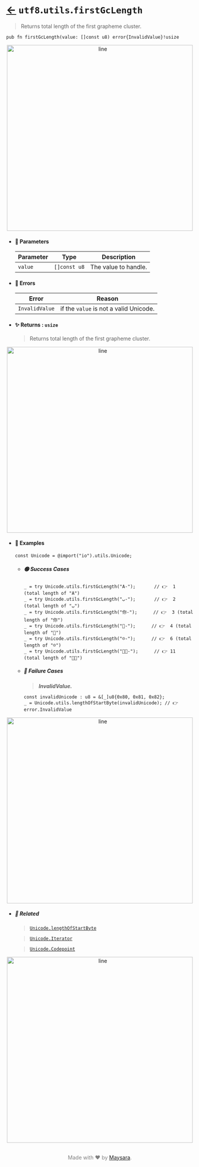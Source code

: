 # [←](../Unicode.md) `utf8`.`utils`.`firstGcLength`

> Returns total length of the first grapheme cluster.

```zig
pub fn firstGcLength(value: []const u8) error{InvalidValue}!usize
```


<div align="center">
<img src="https://raw.githubusercontent.com/maysara-elshewehy/io-bench/refs/heads/main/dist/img/md/line.png" alt="line" style="width:500px;"/>
</div>

- #### 🧩 Parameters

    | Parameter | Type         | Description          |
    | --------- | ------------ | -------------------- |
    | `value`   | `[]const u8` | The value to handle. |

- #### 🚫 Errors

    | Error          | Reason                                 |
    | -------------- | -------------------------------------- |
    | `InvalidValue` | if the `value` is not a valid Unicode. |

- #### ✨ Returns : `usize`

    > Returns total length of the first grapheme cluster.

<div align="center">
<img src="https://raw.githubusercontent.com/maysara-elshewehy/io-bench/refs/heads/main/dist/img/md/line.png" alt="line" style="width:500px;"/>
</div>

- #### 🧪 Examples

    ```zig
    const Unicode = @import("io").utils.Unicode;
    ```

    - ##### 🟢 Success Cases

        ```zig
        _ = try Unicode.utils.firstGcLength("A-");       // 👉  1 (total length of "A")
        _ = try Unicode.utils.firstGcLength("ب-");       // 👉  2 (total length of "ب")
        _ = try Unicode.utils.firstGcLength("你-");      // 👉  3 (total length of "你")
        _ = try Unicode.utils.firstGcLength("🌟-");      // 👉  4 (total length of "🌟")
        _ = try Unicode.utils.firstGcLength("☹️-");      // 👉  6 (total length of "☹️")
        _ = try Unicode.utils.firstGcLength("👨‍🏭-");      // 👉 11 (total length of "👨‍🏭")
        ```

    - ##### 🔴 Failure Cases

        > **_InvalidValue._**

        ```zig
        const invalidUnicode : u8 = &[_]u8{0x80, 0x81, 0x82};
        _ = Unicode.utils.lengthOfStartByte(invalidUnicode); // 👉 error.InvalidValue
        ```

<div align="center">
<img src="https://raw.githubusercontent.com/maysara-elshewehy/io-bench/refs/heads/main/dist/img/md/line.png" alt="line" style="width:500px;"/>
</div>

- ##### 🔗 Related

  > [`Unicode.lengthOfStartByte`](./lengthOfStartByte.md)

  > [`Unicode.Iterator`](./Iterator.md)

  > [`Unicode.Codepoint`](./Codepoint.md)

<div align="center">
<img src="https://raw.githubusercontent.com/maysara-elshewehy/io-bench/refs/heads/main/dist/img/md/line.png" alt="line" style="width:500px;"/>
</div>

<p align="center" style="color:grey;"><br />Made with ❤️ by <a href="http://github.com/maysara-elshewehy" target="blank">Maysara</a>.</p>